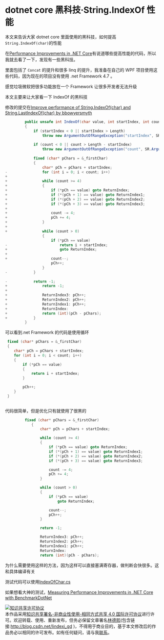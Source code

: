 
# dotnet core 黑科技·String.IndexOf 性能

本文来告诉大家 dotnet core 里面使用的黑科技，如何提高`String.IndexOf(char)`的性能

<!--more-->


<!-- csdn -->

<!-- 标签：dotnet，dotnet-core，黑科技 -->

在[Performance Improvements in .NET Core](https://blogs.msdn.microsoft.com/dotnet/2017/06/07/performance-improvements-in-net-core/ )有说道哪些提高性能的代码，所以我就去看了一下，发现有一些黑科技。

里面包括了 `Concat` 的提升和很多 linq 的提升，我准备在自己的 WPF 项目使用这些代码，因为现在的项目没有使用 .net Framework 4.7 。

感觉垃圾微软把很多功能放在一个 Framework 让很多开发者无法升级

本文主要来让大家看一下 IndexOf 的黑科技

修改的提交在[Improve performance of String.IndexOf(char) and String.LastIndexOf(char) by bbowyersmyth](https://github.com/dotnet/corert/pull/1339 )

```csharp
         public unsafe int IndexOf(char value, int startIndex, int count)
         {
             if (startIndex < 0 || startIndex > Length)
                 throw new ArgumentOutOfRangeException("startIndex", SR.ArgumentOutOfRange_Index);
 
             if (count < 0 || count > Length - startIndex)
                 throw new ArgumentOutOfRangeException("count", SR.ArgumentOutOfRange_Count);
 
             fixed (char* pChars = &_firstChar)
             {
                 char* pCh = pChars + startIndex;
-                for (int i = 0; i < count; i++)
+
+                while (count >= 4)
+                {
+                    if (*pCh == value) goto ReturnIndex;
+                    if (*(pCh + 1) == value) goto ReturnIndex1;
+                    if (*(pCh + 2) == value) goto ReturnIndex2;
+                    if (*(pCh + 3) == value) goto ReturnIndex3;
+
+                    count -= 4;
+                    pCh += 4;
+                }
+
+                while (count > 0)
                 {
                     if (*pCh == value)
-                        return i + startIndex;
+                        goto ReturnIndex;
+
+                    count--;
                     pCh++;
                 }
-            }
 
-            return -1;
+                return -1;
+
+                ReturnIndex3: pCh++;
+                ReturnIndex2: pCh++;
+                ReturnIndex1: pCh++;
+                ReturnIndex:
+                return (int)(pCh - pChars);
+            }
         }
```

可以看到.net Framework 的代码是使用循环

```csharp
 fixed (char* pChars = &_firstChar)
 {
 	char* pCh = pChars + startIndex;
 	for (int i = 0; i < count; i++)
 	{
 		if (*pCh == value)
 		{
 			return i + startIndex;
 		}

 		pCh++;
 	}
 } 
 
```

代码很简单，但是优化只有就使用了很黑的

```csharp
         fixed (char* pChars = &_firstChar)
            {
                char* pCh = pChars + startIndex;

                while (count >= 4)
                {
                    if (*pCh == value) goto ReturnIndex;
                    if (*(pCh + 1) == value) goto ReturnIndex1;
                    if (*(pCh + 2) == value) goto ReturnIndex2;
                    if (*(pCh + 3) == value) goto ReturnIndex3;

                    count -= 4;
                    pCh += 4;
                }

                while (count > 0)
                {
                    if (*pCh == value)
                        goto ReturnIndex;

                    count--;
                    pCh++;
                }

                return -1;

                ReturnIndex3: pCh++;
                ReturnIndex2: pCh++;
                ReturnIndex1: pCh++;
                ReturnIndex:
                return (int)(pCh - pChars);
```

为什么需要使用这样的方法，因为这样可以直接塞满寄存器，做判断会快很多。这和具体编译有关

测试代码可以使用[IndexOfChar.cs](https://gist.github.com/bbowyersmyth/791ff071a10ef901ed7a )

如果想看大神的测试，[Measuring Performance Improvements in .NET Core with BenchmarkDotNet](http://aakinshin.net/blog/post/stephen-toub-benchmarks-part1/ )





<a rel="license" href="http://creativecommons.org/licenses/by-nc-sa/4.0/"><img alt="知识共享许可协议" style="border-width:0" src="https://licensebuttons.net/l/by-nc-sa/4.0/88x31.png" /></a><br />本作品采用<a rel="license" href="http://creativecommons.org/licenses/by-nc-sa/4.0/">知识共享署名-非商业性使用-相同方式共享 4.0 国际许可协议</a>进行许可。欢迎转载、使用、重新发布，但务必保留文章署名[林德熙](http://blog.csdn.net/lindexi_gd)(包含链接:http://blog.csdn.net/lindexi_gd )，不得用于商业目的，基于本文修改后的作品务必以相同的许可发布。如有任何疑问，请与我[联系](mailto:lindexi_gd@163.com)。